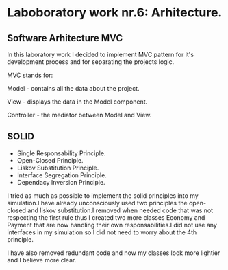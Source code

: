 # Laboboratory work nr.6: Arhitecture.
## Software Arhitecture MVC
In this laboratory work I decided to implement MVC pattern for it's development process 
and for separating the projects logic.

MVC stands for:

Model - contains all the data about the project.

View - displays the data in the Model component.

Controller - the mediator between Model and View.

## SOLID
- Single Responsability Principle.
- Open-Closed Principle.
- Liskov Substitution Principle.
- Interface Segregation Principle.
- Dependacy Inversion Principle.

I tried as much as possible to implement the solid principles 
into my simulation.I have already unconsciously used two principles
the open-closed and liskov substitution.I removed when
needed code that was not respecting the first rule thus 
I created two more classes Economy and Payment that are now
handling their own responsabilities.I did not use any interfaces
in my simulation so I did not need to worry about the 4th principle.

I have also removed redundant code and now my classes look more lightier
and I believe more clear.


